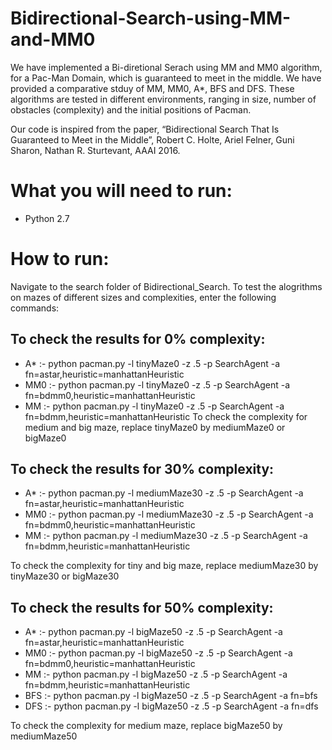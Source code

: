 # Bidirectional-Search-using-MM-and-MM0

We have implemented a Bi-diretional Serach using MM and MM0 algorithm, for a Pac-Man Domain, which is guaranteed to meet in the middle. We have provided a comparative stduy of MM, MM0, A*, BFS and DFS. These algorithms are tested in different environments, ranging in size, number of obstacles (complexity) and the initial positions of Pacman.

Our code is inspired from the paper, “Bidirectional Search That Is Guaranteed to Meet in the Middle”, Robert C. Holte, Ariel Felner, Guni Sharon, Nathan R. Sturtevant, AAAI 2016.

# What you will need to run:
* Python 2.7

# How to run:
Navigate to the search folder of Bidirectional_Search. To test the alogrithms on mazes of different sizes and complexities, enter the following commands:

## To check the results for 0% complexity:

* A* :- python pacman.py -l tinyMaze0 -z .5 -p SearchAgent -a fn=astar,heuristic=manhattanHeuristic
* MM0 :- python pacman.py -l tinyMaze0 -z .5 -p SearchAgent -a fn=bdmm0,heuristic=manhattanHeuristic
* MM :- python pacman.py -l tinyMaze0 -z .5 -p SearchAgent -a fn=bdmm,heuristic=manhattanHeuristic
To check the complexity for medium and big maze, replace tinyMaze0 by mediumMaze0 or bigMaze0

## To check the results for 30% complexity:

* A* :- python pacman.py -l mediumMaze30 -z .5 -p SearchAgent -a fn=astar,heuristic=manhattanHeuristic
* MM0 :- python pacman.py -l mediumMaze30 -z .5 -p SearchAgent -a fn=bdmm0,heuristic=manhattanHeuristic
* MM :- python pacman.py -l mediumMaze30 -z .5 -p SearchAgent -a fn=bdmm,heuristic=manhattanHeuristic

To check the complexity for tiny and big maze, replace mediumMaze30 by tinyMaze30 or bigMaze30

## To check the results for 50% complexity:
* A* :- python pacman.py -l bigMaze50 -z .5 -p SearchAgent -a fn=astar,heuristic=manhattanHeuristic
* MM0 :- python pacman.py -l bigMaze50 -z .5 -p SearchAgent -a fn=bdmm0,heuristic=manhattanHeuristic
* MM :- python pacman.py -l bigMaze50 -z .5 -p SearchAgent -a fn=bdmm,heuristic=manhattanHeuristic
* BFS :- python pacman.py -l bigMaze50 -z .5 -p SearchAgent -a fn=bfs
* DFS :- python pacman.py -l bigMaze50 -z .5 -p SearchAgent -a fn=dfs

To check the complexity for medium maze, replace bigMaze50 by mediumMaze50

